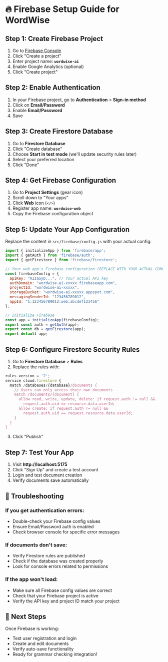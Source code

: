 # 🔥 Firebase Setup Guide for WordWise

## Step 1: Create Firebase Project

1. Go to [Firebase Console](https://console.firebase.google.com/)
2. Click "Create a project"
3. Enter project name: **`wordwise-ai`**
4. Enable Google Analytics (optional)
5. Click "Create project"

## Step 2: Enable Authentication

1. In your Firebase project, go to **Authentication** > **Sign-in method**
2. Click on **Email/Password**
3. Enable **Email/Password**
4. Save

## Step 3: Create Firestore Database

1. Go to **Firestore Database**
2. Click "Create database"
3. Choose **Start in test mode** (we'll update security rules later)
4. Select your preferred location
5. Click "Done"

## Step 4: Get Firebase Configuration

1. Go to **Project Settings** (gear icon)
2. Scroll down to "Your apps"
3. Click **Web** icon (`</>`)
4. Register app name: **`wordwise-web`**
5. Copy the Firebase configuration object

## Step 5: Update Your App Configuration

Replace the content in `src/firebase/config.js` with your actual config:

```javascript
import { initializeApp } from 'firebase/app';
import { getAuth } from 'firebase/auth';
import { getFirestore } from 'firebase/firestore';

// Your web app's Firebase configuration (REPLACE WITH YOUR ACTUAL CONFIG)
const firebaseConfig = {
  apiKey: "AIzaSyD...", // Your actual API key
  authDomain: "wordwise-ai-xxxxx.firebaseapp.com",
  projectId: "wordwise-ai-xxxxx",
  storageBucket: "wordwise-ai-xxxxx.appspot.com",
  messagingSenderId: "123456789012",
  appId: "1:123456789012:web:abcdef123456"
};

// Initialize Firebase
const app = initializeApp(firebaseConfig);
export const auth = getAuth(app);
export const db = getFirestore(app);
export default app;
```

## Step 6: Configure Firestore Security Rules

1. Go to **Firestore Database** > **Rules**
2. Replace the rules with:

```javascript
rules_version = '2';
service cloud.firestore {
  match /databases/{database}/documents {
    // Users can only access their own documents
    match /documents/{document} {
      allow read, write, update, delete: if request.auth != null && 
        request.auth.uid == resource.data.userId;
      allow create: if request.auth != null && 
        request.auth.uid == request.resource.data.userId;
    }
  }
}
```

3. Click "Publish"

## Step 7: Test Your App

1. Visit **http://localhost:5175**
2. Click "Sign Up" and create a test account
3. Login and test document creation
4. Verify documents save automatically

## 🔧 Troubleshooting

### If you get authentication errors:
- Double-check your Firebase config values
- Ensure Email/Password auth is enabled
- Check browser console for specific error messages

### If documents don't save:
- Verify Firestore rules are published
- Check if the database was created properly
- Look for console errors related to permissions

### If the app won't load:
- Make sure all Firebase config values are correct
- Check that your Firebase project is active
- Verify the API key and project ID match your project

## 🎯 Next Steps

Once Firebase is working:
- Test user registration and login
- Create and edit documents
- Verify auto-save functionality
- Ready for grammar checking integration! 